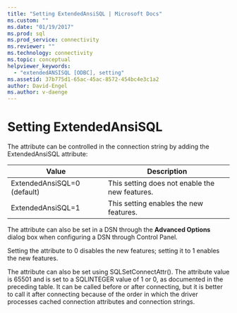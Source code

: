 ```yaml
---
title: "Setting ExtendedAnsiSQL | Microsoft Docs"
ms.custom: ""
ms.date: "01/19/2017"
ms.prod: sql
ms.prod_service: connectivity
ms.reviewer: ""
ms.technology: connectivity
ms.topic: conceptual
helpviewer_keywords: 
  - "extendedANSISQL [ODBC], setting"
ms.assetid: 37b775d1-65ac-45ac-8572-454bc4e3c1a2
author: David-Engel
ms.author: v-daenge
---
```

# Setting ExtendedAnsiSQL
The attribute can be controlled in the connection string by adding the ExtendedAnsiSQL attribute:  
  
|Value|Description|  
|-----------|-----------------|  
|ExtendedAnsiSQL=0 (default)|This setting does not enable the new features.|  
|ExtendedAnsiSQL=1|This setting enables the new features.|  
  
 The attribute can also be set in a DSN through the **Advanced Options** dialog box when configuring a DSN through Control Panel.  
  
 Setting the attribute to 0 disables the new features; setting it to 1 enables the new features.  
  
 The attribute can also be set using SQLSetConnectAttr(). The attribute value is 65501 and is set to a SQLINTEGER value of 1 or 0, as documented in the preceding table. It can be called before or after connecting, but it is better to call it after connecting because of the order in which the driver processes cached connection attributes and connection strings.
